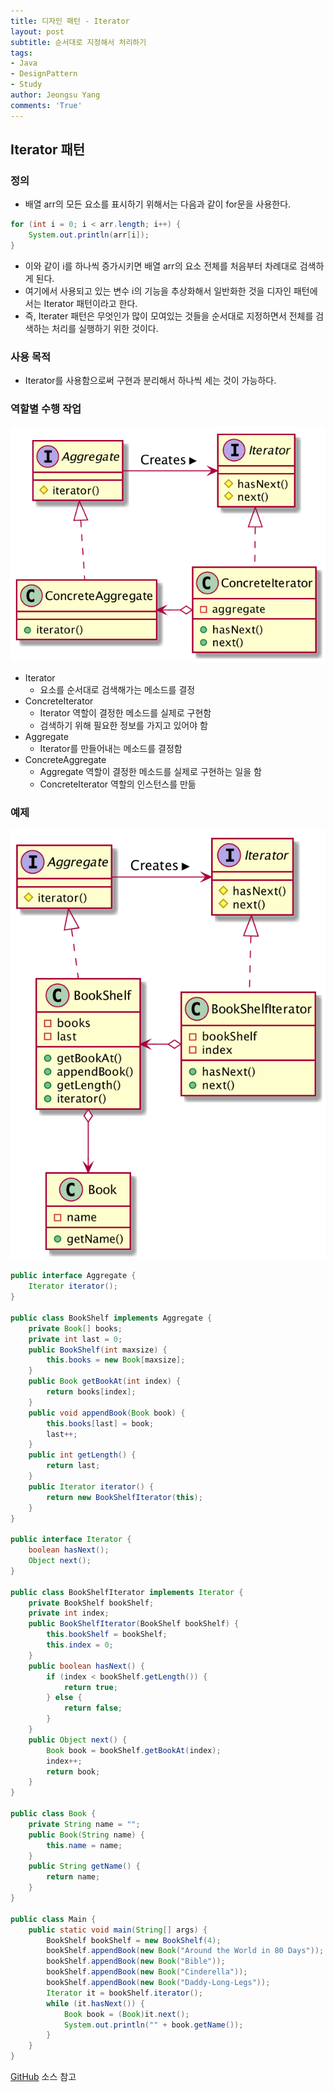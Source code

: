 ```yaml
---
title: 디자인 패턴 - Iterator
layout: post
subtitle: 순서대로 지정해서 처리하기
tags:
- Java
- DesignPattern
- Study
author: Jeongsu Yang
comments: 'True'
---
```


## Iterator 패턴

### 정의

* 배열 arr의 모든 요소를 표시하기 위해서는 다음과 같이 for문을 사용한다.

```java
for (int i = 0; i < arr.length; i++) {
    System.out.println(arr[i]);
}
```

* 이와 같이 i를 하나씩 증가시키면 배열 arr의 요소 전체를 처음부터 차례대로 검색하게 된다.
* 여기에서 사용되고 있는 변수 i의 기능을 추상화해서 일반화한 것을 디자인 패턴에서는 Iterator 패턴이라고 한다.
* 즉, Iterater 패턴은 무엇인가 많이 모여있는 것들을 순서대로 지정하면서 전체를 검색하는 처리를 실행하기 위한 것이다.

### 사용 목적

* Iterator를 사용함으로써 구현과 분리해서 하나씩 세는 것이 가능하다.

### 역할별 수행 작업

![Iterator](/assets/post/designpattern/Iterator.png)

* Iterator
  * 요소를 순서대로 검색해가는 메소드를 결정
* ConcreteIterator
  * Iterator 역할이 결정한 메소드를 실제로 구현함
  * 검색하기 위해 필요한 정보를 가지고 있어야 함
* Aggregate
  * Iterator를 만들어내는 메소드를 결정함
* ConcreteAggregate
  * Aggregate 역할이 결정한 메소드를 실제로 구현하는 일을 함
  * ConcreteIterator 역할의 인스턴스를 만듦

### 예제

![IteratorExample](/assets/post/designpattern/IteratorExample.png)

```java
public interface Aggregate {
    Iterator iterator();
}

public class BookShelf implements Aggregate {
    private Book[] books;
    private int last = 0;
    public BookShelf(int maxsize) {
        this.books = new Book[maxsize];
    }
    public Book getBookAt(int index) {
        return books[index];
    }
    public void appendBook(Book book) {
        this.books[last] = book;
        last++;
    }
    public int getLength() {
        return last;
    }
    public Iterator iterator() {
        return new BookShelfIterator(this);
    }
}

public interface Iterator {
    boolean hasNext();
    Object next();
}

public class BookShelfIterator implements Iterator {
    private BookShelf bookShelf;
    private int index;
    public BookShelfIterator(BookShelf bookShelf) {
        this.bookShelf = bookShelf;
        this.index = 0;
    }
    public boolean hasNext() {
        if (index < bookShelf.getLength()) {
            return true;
        } else {
            return false;
        }
    }
    public Object next() {
        Book book = bookShelf.getBookAt(index);
        index++;
        return book;
    }
}

public class Book {
    private String name = "";
    public Book(String name) {
        this.name = name;
    }
    public String getName() {
        return name;
    }
}

public class Main {
    public static void main(String[] args) {
        BookShelf bookShelf = new BookShelf(4);
        bookShelf.appendBook(new Book("Around the World in 80 Days"));
        bookShelf.appendBook(new Book("Bible"));
        bookShelf.appendBook(new Book("Cinderella"));
        bookShelf.appendBook(new Book("Daddy-Long-Legs"));
        Iterator it = bookShelf.iterator();
        while (it.hasNext()) {
            Book book = (Book)it.next();
            System.out.println("" + book.getName());
        }
    }
}
```

[GitHub](https://github.com/jsyang-dev/study-designpattern.git) 소스 참고
